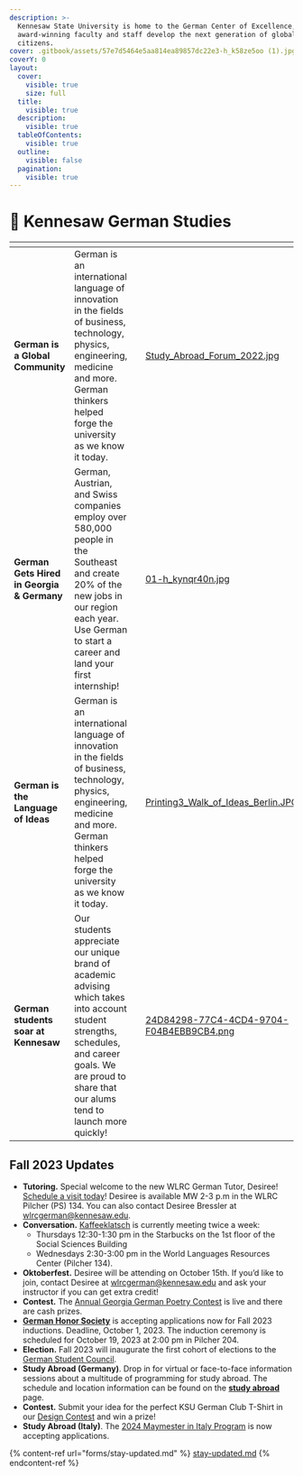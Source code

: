 ```yaml
---
description: >-
  Kennesaw State University is home to the German Center of Excellence, where
  award-winning faculty and staff develop the next generation of global
  citizens.
cover: .gitbook/assets/57e7d5464e5aa814ea89857dc22e3-h_k58ze5oo (1).jpg
coverY: 0
layout:
  cover:
    visible: true
    size: full
  title:
    visible: true
  description:
    visible: true
  tableOfContents:
    visible: true
  outline:
    visible: false
  pagination:
    visible: true
---
```


# 🦉 Kennesaw German Studies

<table data-card-size="large" data-view="cards" data-full-width="false"><thead><tr><th></th><th></th><th data-hidden></th><th data-hidden data-card-cover data-type="files"></th><th data-hidden data-card-target data-type="content-ref"></th></tr></thead><tbody><tr><td><strong>German is a Global Community</strong></td><td>German is an international language of innovation in the fields of business, technology, physics, engineering, medicine and more. German thinkers helped forge the university as we know it today.</td><td></td><td><a href=".gitbook/assets/Study_Abroad_Forum_2022.jpg">Study_Abroad_Forum_2022.jpg</a></td><td><a href="explore/study-abroad/">study-abroad</a></td></tr><tr><td><strong>German Gets Hired in Georgia &#x26; Germany</strong></td><td>German, Austrian, and Swiss companies employ over 580,000 people in the Southeast and create 20% of the new jobs in our region each year. Use German to start a career and land your first internship!</td><td></td><td><a href=".gitbook/assets/01-h_kynqr40n.jpg">01-h_kynqr40n.jpg</a></td><td><a href="work/internships-germany.md">internships-germany.md</a></td></tr><tr><td><strong>German is the Language of Ideas</strong></td><td>German is an international language of innovation in the fields of business, technology, physics, engineering, medicine and more. German thinkers helped forge the university as we know it today.</td><td></td><td><a href=".gitbook/assets/Printing3_Walk_of_Ideas_Berlin.JPG">Printing3_Walk_of_Ideas_Berlin.JPG</a></td><td><a href="explore/conversation-and-culture.md">conversation-and-culture.md</a></td></tr><tr><td><strong>German students soar at Kennesaw</strong></td><td>Our students appreciate our unique brand of academic advising which takes into account student strengths, schedules, and career goals. We are proud to share that our alums tend to launch more quickly!</td><td></td><td><a href=".gitbook/assets/24D84298-77C4-4CD4-9704-F04B4EBB9CB4.png">24D84298-77C4-4CD4-9704-F04B4EBB9CB4.png</a></td><td><a href="learn/academic-advising.md">academic-advising.md</a></td></tr></tbody></table>

## Fall 2023 Updates

* **Tutoring.** Special welcome to the new WLRC German Tutor, Desiree! [Schedule a visit today](explore/conversation-and-culture.md)! Desiree is available MW 2-3 p.m in the WLRC Pilcher (PS) 134. You can also contact Desiree Bressler at wlrcgerman@kennesaw.edu.
* **Conversation.** [Kaffeeklatsch](explore/conversation-and-culture.md) is currently meeting twice a week:&#x20;
  * Thursdays 12:30-1:30 pm in the Starbucks on the 1st floor of the Social Sciences Building
  * Wednesdays 2:30-3:00 pm in the World Languages Resources Center (Pilcher 134).
* **Oktoberfest.** Desiree will be attending on October 15th. If you’d like to join, contact Desiree at wlrcgerman@kennesaw.edu and ask your instructor if you can get extra credit!
* **Contest.** The [Annual Georgia German Poetry Contest](events/poetry-contest.md) is live and there are cash prizes.
* [**German Honor Society**](explore/german-honor-society.md) is accepting applications now for Fall 2023 inductions. Deadline, October 1, 2023. The induction ceremony is scheduled for October 19, 2023 at 2:00 pm in Pilcher 204.
* **Election.** Fall 2023 will inaugurate the first cohort of elections to the [German Student Council](explore/student-council.md).
* **Study Abroad (Germany)**. Drop in for virtual or face-to-face information sessions about a multitude of programming for study abroad. The schedule and location information can be found on the [**study abroad**](explore/study-abroad/) page.
* **Contest.** Submit your idea for the perfect KSU German Club T-Shirt in our [Design Contest](events/design-contest.md) and win a prize!
* **Study Abroad (Italy)**. The [2024 Maymester in Italy Program](https://kennesaw.studioabroad.com/index.cfm?FuseAction=Programs.ViewProgramAngular\&id=10426) is now accepting applications.

{% content-ref url="forms/stay-updated.md" %}
[stay-updated.md](forms/stay-updated.md)
{% endcontent-ref %}

